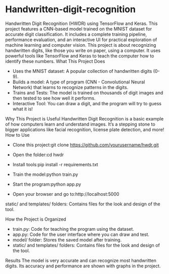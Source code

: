 # Handwritten-digit-recognition
Handwritten Digit Recognition (HWDR) using TensorFlow and Keras. This project features a CNN-based model trained on the MNIST dataset for accurate digit classification. It includes a complete training pipeline, performance evaluation, and an interactive UI for practical exploration of machine learning and computer vision.
This project is about recognizing handwritten digits, like those you write on paper, using a computer. It uses powerful tools like TensorFlow and Keras to teach the computer how to identify these numbers.
What This Project Does
- Uses the MNIST dataset: A popular collection of handwritten digits (0-9).
- Builds a model: A type of program (CNN - Convolutional Neural Network) that learns to recognize patterns in the digits.
- Trains and Tests: The model is trained on thousands of digit images and then tested to see how well it performs.
- Interactive Tool: You can draw a digit, and the program will try to guess what it is!

Why This Project is Useful
Handwritten Digit Recognition is a basic example of how computers learn and understand images. It’s a stepping stone to bigger applications like facial recognition, license plate detection, and more!
How to Use
- Clone this project:git clone https://github.com/yourusername/hwdr.git

- Open the folder:cd hwdr

- Install tools:pip install -r requirements.txt

- Train the model:python train.py

- Start the program:python app.py

- Open your browser and go to:http://localhost:5000

static/ and templates/ folders: Contains files for the look and design of the tool.

How the Project is Organized
- train.py: Code for teaching the program using the dataset.
- app.py: Code for the user interface where you can draw and test.
- model/ folder: Stores the saved model after training.
- static/ and templates/ folders: Contains files for the look and design of the tool.

Results
The model is very accurate and can recognize most handwritten digits. Its accuracy and performance are shown with graphs in the project.


